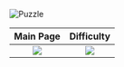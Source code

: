 ![Puzzle](/Screenshots/Puzzle.jpeg)

| Main Page         | Difficulty   |
|:-------------:|:-------------:|
|![](/Screenshots/Main%20Page.jpg)|![](/Screenshots/Difficulty.png)|
